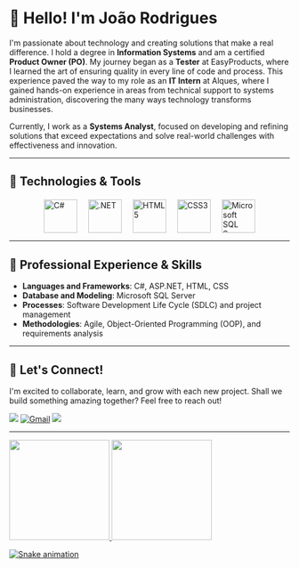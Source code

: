 # 👋 Hello! I'm João Rodrigues

I'm passionate about technology and creating solutions that make a real difference. I hold a degree in **Information Systems** and am a certified **Product Owner (PO)**. My journey began as a **Tester** at EasyProducts, where I learned the art of ensuring quality in every line of code and process. This experience paved the way to my role as an **IT Intern** at Alques, where I gained hands-on experience in areas from technical support to systems administration, discovering the many ways technology transforms businesses.

Currently, I work as a **Systems Analyst**, focused on developing and refining solutions that exceed expectations and solve real-world challenges with effectiveness and innovation.

---

## 🔧 Technologies & Tools

<div style="display: flex; justify-content: center; gap: 20px; margin-top: 20px;">
    <img src="https://cdn.jsdelivr.net/gh/devicons/devicon/icons/csharp/csharp-original.svg" title="C#" width="60" height="60" />
    <img src="https://cdn.jsdelivr.net/gh/devicons/devicon@latest/icons/dot-net/dot-net-original.svg" title=".NET" width="60" height="60" />
    <img src="https://cdn.jsdelivr.net/gh/devicons/devicon/icons/html5/html5-original.svg" title="HTML5" width="60" height="60" />
    <img src="https://cdn.jsdelivr.net/gh/devicons/devicon/icons/css3/css3-original.svg" title="CSS3" width="60" height="60" />
    <img src="https://cdn.jsdelivr.net/gh/devicons/devicon/icons/microsoftsqlserver/microsoftsqlserver-plain.svg" title="Microsoft SQL Server" width="60" height="60" />
</div>

---

## 💼 Professional Experience & Skills

- **Languages and Frameworks**: C#, ASP.NET, HTML, CSS
- **Database and Modeling**: Microsoft SQL Server
- **Processes**: Software Development Life Cycle (SDLC) and project management
- **Methodologies**: Agile, Object-Oriented Programming (OOP), and requirements analysis

---

## 🚀 Let's Connect!

I'm excited to collaborate, learn, and grow with each new project. Shall we build something amazing together? Feel free to reach out!

<div>
<a href="https://instagram.com/jo_ovic" target="_blank"><img loading="lazy" src="https://img.shields.io/badge/-Instagram-%23E4405F?style=for-the-badge&logo=instagram&logoColor=white" target="_blank"></a>
<a href="mailto:joaovnr2@gmail.com"><img loading="lazy" src="https://img.shields.io/badge/Gmail-D14836?style=for-the-badge&logo=gmail&logoColor=white" alt="Gmail"></a>
<a href="https://www.linkedin.com/in/joao-rodrigues99/" target="_blank"><img loading="lazy" src="https://img.shields.io/badge/-LinkedIn-%230077B5?style=for-the-badge&logo=linkedin&logoColor=white" target="_blank"></a>   
</div>

---

<div>
<a href="https://github.com/jo-ovic">
<img loading="lazy" height="180em" src="https://github-readme-stats.vercel.app/api/top-langs/?username=jo-ovic&layout=compact&langs_count=7&theme=github_dark"/>
<img loading="lazy" height="180em" src="https://github-readme-stats.vercel.app/api?username=jo-ovic&show_icons=true&theme=github_dark&include_all_commits=true&count_private=true"/>
</div>


![Snake animation](https://github.com/jo-ovic/jo-ovic/blob/output/github-contribution-grid-snake.svg)
